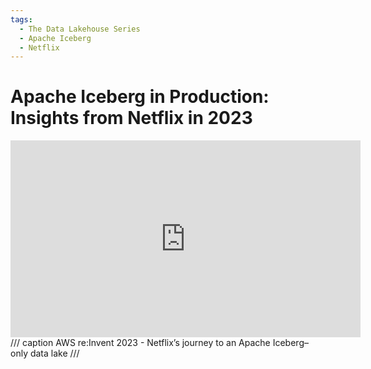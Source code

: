 ```yaml
---
tags:
  - The Data Lakehouse Series
  - Apache Iceberg
  - Netflix
---
```


# Apache Iceberg in Production: Insights from Netflix in 2023


<iframe width="560" height="315" src="https://www.youtube.com/embed/jMFMEk8jFu8?si=iNu9UEB9KKfktOOo" title="YouTube video player" frameborder="0" allow="accelerometer; autoplay; clipboard-write; encrypted-media; gyroscope; picture-in-picture; web-share" referrerpolicy="strict-origin-when-cross-origin" allowfullscreen></iframe>
/// caption
AWS re:Invent 2023 - Netflix’s journey to an Apache Iceberg–only data lake
///

